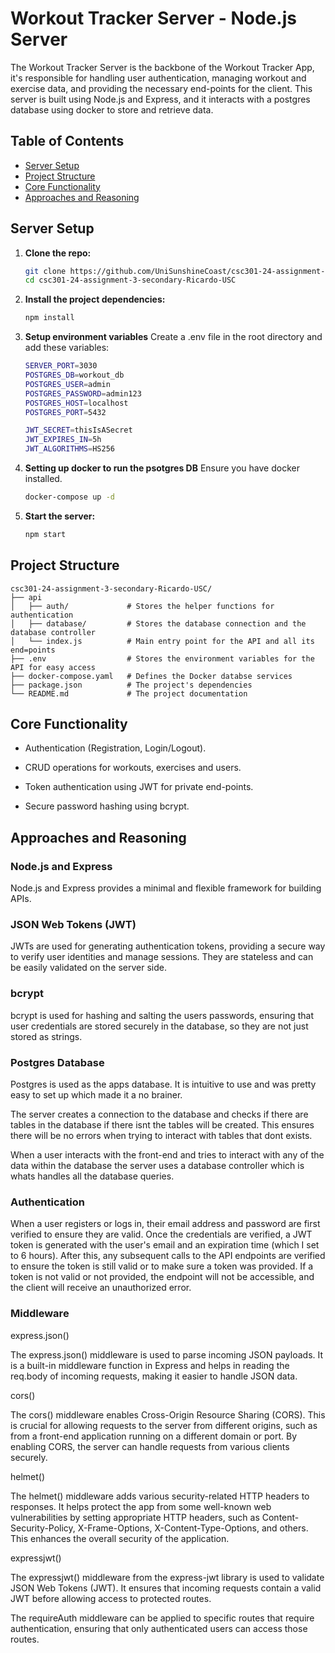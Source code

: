 # Workout Tracker Server - Node.js Server

The Workout Tracker Server is the backbone of the Workout Tracker App, it's responsible for handling user authentication, managing workout and exercise data, and providing the necessary end-points for the client. This server is built using Node.js and Express, and it interacts with a postgres database using docker to store and retrieve data.


## Table of Contents

- [ Server Setup](#server-setup)
- [Project Structure](#project-structure)
- [Core Functionality](#core-functionality)
- [Approaches and Reasoning](#approaches-and-reasoning)

## Server Setup

1. **Clone the repo:**
   ```bash
   git clone https://github.com/UniSunshineCoast/csc301-24-assignment-3-secondary-Ricardo-USC.git
   cd csc301-24-assignment-3-secondary-Ricardo-USC
   ```

2. **Install the project dependencies:**
   ```bash
   npm install
   ```

3. **Setup environment variables**
    Create a .env file in the root directory and add these variables:
    ```bash
    SERVER_PORT=3030
    POSTGRES_DB=workout_db
    POSTGRES_USER=admin
    POSTGRES_PASSWORD=admin123
    POSTGRES_HOST=localhost
    POSTGRES_PORT=5432

    JWT_SECRET=thisIsASecret
    JWT_EXPIRES_IN=5h
    JWT_ALGORITHMS=HS256
    ```

4. **Setting up docker to run the psotgres DB**
    Ensure you have docker installed.
    ```bash
    docker-compose up -d
    ```

5. **Start the server:**
   ```bash
   npm start
   ```


## Project Structure

```plaintext
csc301-24-assignment-3-secondary-Ricardo-USC/
├── api
│   ├── auth/             # Stores the helper functions for authentication
│   ├── database/         # Stores the database connection and the database controller
│   └── index.js          # Main entry point for the API and all its end=points
├── .env                  # Stores the environment variables for the API for easy access
├── docker-compose.yaml   # Defines the Docker databse services
├── package.json          # The project's dependencies
└── README.md             # The project documentation
```


## Core Functionality

* Authentication (Registration, Login/Logout).

* CRUD operations for workouts, exercises and users.

* Token authentication using JWT for private end-points.

* Secure password hashing using bcrypt.


## Approaches and Reasoning

### Node.js and Express
Node.js and Express provides a minimal and flexible framework for building APIs.

### JSON Web Tokens (JWT)
JWTs are used for generating authentication tokens, providing a secure way to verify user identities and manage sessions. They are stateless and can be easily validated on the server side.

### bcrypt
bcrypt is used for hashing and salting the users passwords, ensuring that user credentials are stored securely in the database, so they are not just stored as strings.

### Postgres Database
Postgres is used as the apps database. It is intuitive to use and was pretty easy to set up which made it a no brainer.

The server creates a connection to the database and checks if there are tables in the database if there isnt the tables will be created. This ensures there will be no errors when trying to interact with tables that dont exists.

When a user interacts with the front-end and tries to interact with any of the data within the database the server uses a database controller which is whats handles all the database queries.

### Authentication
When a user registers or logs in, their email address and password are first verified to ensure they are valid. Once the credentials are verified, a JWT token is generated with the user's email and an expiration time (which I set to 6 hours). After this, any subsequent calls to the API endpoints are verified to ensure the token is still valid or to make sure a token was provided. If a token is not valid or not provided, the endpoint will not be accessible, and the client will receive an unauthorized error.


### Middleware
express.json()

The express.json() middleware is used to parse incoming JSON payloads. It is a built-in middleware function in Express and helps in reading the req.body of incoming requests, making it easier to handle JSON data.

cors()

The cors() middleware enables Cross-Origin Resource Sharing (CORS). This is crucial for allowing requests to the server from different origins, such as from a front-end application running on a different domain or port. By enabling CORS, the server can handle requests from various clients securely.

helmet()

The helmet() middleware adds various security-related HTTP headers to responses. It helps protect the app from some well-known web vulnerabilities by setting appropriate HTTP headers, such as Content-Security-Policy, X-Frame-Options, X-Content-Type-Options, and others. This enhances the overall security of the application.

expressjwt()

The expressjwt() middleware from the express-jwt library is used to validate JSON Web Tokens (JWT). It ensures that incoming requests contain a valid JWT before allowing access to protected routes.

The requireAuth middleware can be applied to specific routes that require authentication, ensuring that only authenticated users can access those routes.